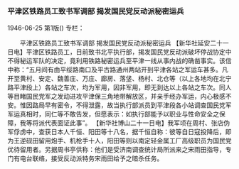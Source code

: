 ### 平津区铁路员工致书军调部  揭发国民党反动派秘密运兵

1946-06-25
第1版()
专栏：

　　平津区铁路员工致书军调部
    揭发国民党反动派秘密运兵
    【新华社延安二十一日电】平津区铁路员工，日前致书北平执行部，揭发国民党反动派破坏停战协定中不得秘运军队的决定，竟利用铁路秘密运兵至平津一线从事内战的确凿事实。该信中称：“五月间有由平绥路南口及平古路通州两站开到平津各站之军运车甚多。凡开至黄村、安定、魏善庄、万庄、廊房、落垡、杨村、北仓等（以上各地均在北宁路平津段上）各站之车次，均为军用，因非军用，即无到达以上各站之车次。同人等目睹国民党军之发动进攻平津保三角地带解放区，并亲手经办军运，内心极感不安。惟因路局早有密令，不得泄露，故当执行部派员到平津段各小站调查国民党军军运真相时，同仁等不敢告发，但愿表示：如执行部能予以职业与性命安全之保障，我等将派代表面证此事”。
    【新华社博山二十一日电】我军顷在周村、张店伪军俘虏中，查获日本人千恒、阳田等十八名，据千恒自称：彼等自日寇投降后，即为王逆砚田留用炮手、机枪手十人，阳田等则以南定轻金属工厂高级职员为国民党优待留用者。另据周书亭供称：他们是受济南调查统计局所派来之宋雨田指导，专门有电台联络，接受反动派特务宋雨田给予之暗杀任务。
